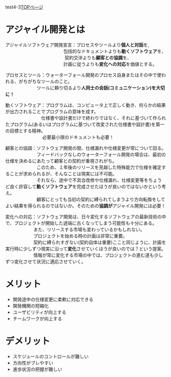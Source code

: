 test4-3[TOPぺ―ジ](./index.md)

# アジャイル開発とは

アジャイルソフトウェア開発宣言：プロセスやツールより**個人と対話**を,  
 　　　　　　　　　　　　　包括的なドキュメントよりも**動くソフトウェア**を、  
　　　　　　　　　　　　　 契約交渉よりも**顧客との協調**を、  
 　　　　　　　　　　　　　計画に従うよりも**変化への対応**を価値とする。

プロセスとツール：ウォーターフォール開発のプロセス自身またはその中で使われる、がちがちなツールのこと。  
 　　　　　　　ツールに頼り切るより**人同士の会話(コミュニケーション)を大切に！**

動くソフトウェア：プログラムは、コンピュータ上で正しく動き、何らかの結果が出力されることでプログラムの意味を成す。  
 　　　　　　　　仕様書や設計書だけで終わりではなく、それに基づいて作られたプログラム(あるいはプログラムに基づいて改変された仕様書や設計書)を第一の目標とする精神。  
　　　　　　　　 必要最小限のドキュメントも必要！

顧客との協調：ソフトウェア開発の間、仕様漏れや仕様変更が常について回る。  
　　　　　　　フィードバックなしのウォーターフォール開発の場合は、最初の仕様を決めるにあたって顧客との契約が重視されがち。  
　　　　　　　このため、１年後のリリースを見越した特殊能力で仕様を確定することが求められるが、そんなことは現実には不可能。  
　　　　　　　それなら、途中で不具合改修や仕様漏れ、仕様変更等をちょうど良く許容して**動くソフトウェア**を完成させたほうが良いのではないかという考え。  
　　　　　　　顧客にとっても当初の契約に縛られてしまうより方向転換をしてよい結果を得られるのではないか。そのための**協調が**アジャイル開発には必要！

変化への対応：ソフトウェア開発は、日々変化するソフトウェアの最新技術の中で、プロジェクトが開始した途端に古くなってしまう可能性も十分にある。  
　　　　　　 また、リリースする市場も変わっているかもしれない。  
 　　　　　 　プロジェクトを始める時の計画は非常に重要。  
 　　　　　　 契約に縛られすぎない(契約自体は重要)ここと同じように、計画を実行時に少しずつ現実に沿って**変化**させていくほうが良いのでは？という提案。  
 　　　　　　 情報が常に変化する市場の中では、プロジェクトの進む道も少しずつ変化させて状況に適応させていく。

# メリット

- 開発途中の仕様変更に柔軟に対応できる
- 開発機関の短縮化
- ユーザビリティが向上する
- チームワークが向上する

# デメリット

- スケジュールのコントロールが難しい
- 方向性がブレやすい
- 進歩状況の把握が難しい




